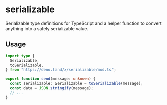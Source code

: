 # serializable

Serializable type definitions for TypeScript and a helper function to convert
anything into a safely serializable value.

## Usage

```ts
import type {
  Serializable,
  toSerializable,
} from "https://deno.land/x/serializable/mod.ts";

export function send(message: unknown) {
  const serializable: Serializable = toSerializable(message);
  const data = JSON.stringify(message);
  // ...
}
```
